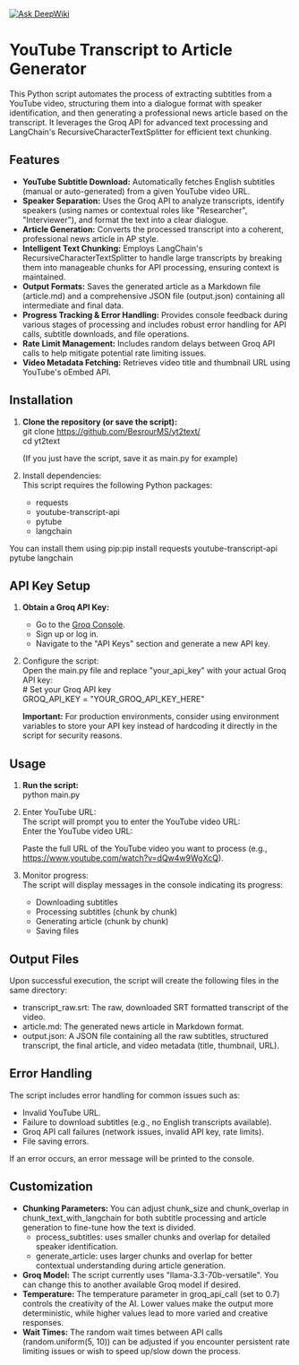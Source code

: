 [![Ask DeepWiki](https://deepwiki.com/badge.svg)](https://deepwiki.com/BesrourMS/yt2text)

# **YouTube Transcript to Article Generator**

This Python script automates the process of extracting subtitles from a YouTube video, structuring them into a dialogue format with speaker identification, and then generating a professional news article based on the transcript. It leverages the Groq API for advanced text processing and LangChain's RecursiveCharacterTextSplitter for efficient text chunking.

## **Features**

* **YouTube Subtitle Download:** Automatically fetches English subtitles (manual or auto-generated) from a given YouTube video URL.  
* **Speaker Separation:** Uses the Groq API to analyze transcripts, identify speakers (using names or contextual roles like "Researcher", "Interviewer"), and format the text into a clear dialogue.  
* **Article Generation:** Converts the processed transcript into a coherent, professional news article in AP style.  
* **Intelligent Text Chunking:** Employs LangChain's RecursiveCharacterTextSplitter to handle large transcripts by breaking them into manageable chunks for API processing, ensuring context is maintained.  
* **Output Formats:** Saves the generated article as a Markdown file (article.md) and a comprehensive JSON file (output.json) containing all intermediate and final data.  
* **Progress Tracking & Error Handling:** Provides console feedback during various stages of processing and includes robust error handling for API calls, subtitle downloads, and file operations.  
* **Rate Limit Management:** Includes random delays between Groq API calls to help mitigate potential rate limiting issues.  
* **Video Metadata Fetching:** Retrieves video title and thumbnail URL using YouTube's oEmbed API.

## **Installation**

1. **Clone the repository (or save the script):**  
   git clone https://github.com/BesrourMS/yt2text/  
   cd yt2text

   (If you just have the script, save it as main.py for example)  
2. Install dependencies:  
   This script requires the following Python packages:  
   * requests  
   * youtube-transcript-api  
   * pytube  
   * langchain

You can install them using pip:pip install requests youtube-transcript-api pytube langchain

## **API Key Setup**

1. **Obtain a Groq API Key:**  
   * Go to the [Groq Console](https://console.groq.com/).  
   * Sign up or log in.  
   * Navigate to the "API Keys" section and generate a new API key.  
2. Configure the script:  
   Open the main.py file and replace "your\_api\_key" with your actual Groq API key:  
   \# Set your Groq API key  
   GROQ\_API\_KEY \= "YOUR\_GROQ\_API\_KEY\_HERE"

   **Important:** For production environments, consider using environment variables to store your API key instead of hardcoding it directly in the script for security reasons.

## **Usage**

1. **Run the script:**  
   python main.py

2. Enter YouTube URL:  
   The script will prompt you to enter the YouTube video URL:  
   Enter the YouTube video URL:

   Paste the full URL of the YouTube video you want to process (e.g., https://www.youtube.com/watch?v=dQw4w9WgXcQ).  
3. Monitor progress:  
   The script will display messages in the console indicating its progress:  
   * Downloading subtitles  
   * Processing subtitles (chunk by chunk)  
   * Generating article (chunk by chunk)  
   * Saving files

## **Output Files**

Upon successful execution, the script will create the following files in the same directory:

* transcript\_raw.srt: The raw, downloaded SRT formatted transcript of the video.  
* article.md: The generated news article in Markdown format.  
* output.json: A JSON file containing all the raw subtitles, structured transcript, the final article, and video metadata (title, thumbnail, URL).

## **Error Handling**

The script includes error handling for common issues such as:

* Invalid YouTube URL.  
* Failure to download subtitles (e.g., no English transcripts available).  
* Groq API call failures (network issues, invalid API key, rate limits).  
* File saving errors.

If an error occurs, an error message will be printed to the console.

## **Customization**

* **Chunking Parameters:** You can adjust chunk\_size and chunk\_overlap in chunk\_text\_with\_langchain for both subtitle processing and article generation to fine-tune how the text is divided.  
  * process\_subtitles: uses smaller chunks and overlap for detailed speaker identification.  
  * generate\_article: uses larger chunks and overlap for better contextual understanding during article generation.  
* **Groq Model:** The script currently uses "llama-3.3-70b-versatile". You can change this to another available Groq model if desired.  
* **Temperature:** The temperature parameter in groq\_api\_call (set to 0.7) controls the creativity of the AI. Lower values make the output more deterministic, while higher values lead to more varied and creative responses.  
* **Wait Times:** The random wait times between API calls (random.uniform(5, 10)) can be adjusted if you encounter persistent rate limiting issues or wish to speed up/slow down the process.